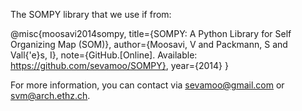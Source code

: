 
The SOMPY library that we use if from:

@misc{moosavi2014sompy,
  title={SOMPY: A Python Library for Self Organizing Map (SOM)},
  author={Moosavi, V and Packmann, S and Vall{\'e}s, I},
  note={GitHub.[Online]. Available: https://github.com/sevamoo/SOMPY},
  year={2014}
}

For more information, you can contact via sevamoo@gmail.com or svm@arch.ethz.ch.
